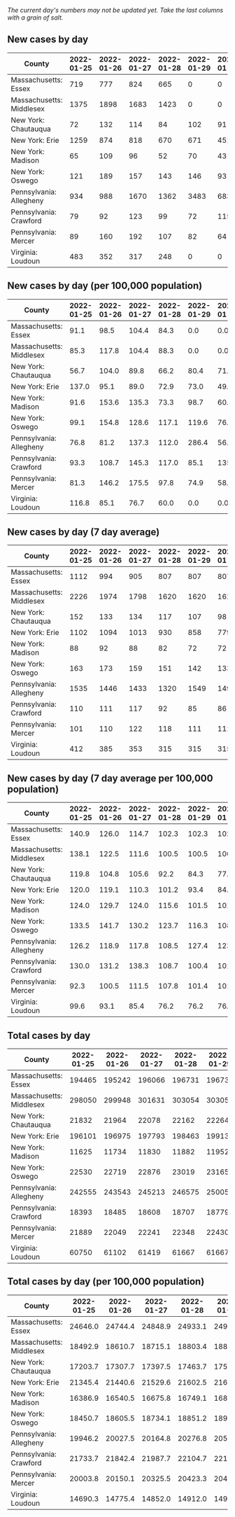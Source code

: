 _The current day's numbers may not be updated yet. Take the last columns with a grain of salt._
## New cases by day

| County | 2022-01-25 | 2022-01-26 | 2022-01-27 | 2022-01-28 | 2022-01-29 | 2022-01-30 | 2022-01-31 |
| --- | --- | --- | --- | --- | --- | --- | --- |
| Massachusetts: Essex | 719 | 777 | 824 | 665 | 0 | 0 | 1229 |
| Massachusetts: Middlesex | 1375 | 1898 | 1683 | 1423 | 0 | 0 | 2482 |
| New York: Chautauqua | 72 | 132 | 114 | 84 | 102 | 91 | 68 |
| New York: Erie | 1259 | 874 | 818 | 670 | 671 | 451 | 396 |
| New York: Madison | 65 | 109 | 96 | 52 | 70 | 43 | 37 |
| New York: Oswego | 121 | 189 | 157 | 143 | 146 | 93 | 69 |
| Pennsylvania: Allegheny | 934 | 988 | 1670 | 1362 | 3483 | 683 | 577 |
| Pennsylvania: Crawford | 79 | 92 | 123 | 99 | 72 | 115 | 37 |
| Pennsylvania: Mercer | 89 | 160 | 192 | 107 | 82 | 64 | 39 |
| Virginia: Loudoun | 483 | 352 | 317 | 248 | 0 | 0 | 586 |

## New cases by day (per 100,000 population)

| County | 2022-01-25 | 2022-01-26 | 2022-01-27 | 2022-01-28 | 2022-01-29 | 2022-01-30 | 2022-01-31 |
| --- | --- | --- | --- | --- | --- | --- | --- |
| Massachusetts: Essex | 91.1 | 98.5 | 104.4 | 84.3 | 0.0 | 0.0 | 155.8 |
| Massachusetts: Middlesex | 85.3 | 117.8 | 104.4 | 88.3 | 0.0 | 0.0 | 154.0 |
| New York: Chautauqua | 56.7 | 104.0 | 89.8 | 66.2 | 80.4 | 71.7 | 53.6 |
| New York: Erie | 137.0 | 95.1 | 89.0 | 72.9 | 73.0 | 49.1 | 43.1 |
| New York: Madison | 91.6 | 153.6 | 135.3 | 73.3 | 98.7 | 60.6 | 52.2 |
| New York: Oswego | 99.1 | 154.8 | 128.6 | 117.1 | 119.6 | 76.2 | 56.5 |
| Pennsylvania: Allegheny | 76.8 | 81.2 | 137.3 | 112.0 | 286.4 | 56.2 | 47.4 |
| Pennsylvania: Crawford | 93.3 | 108.7 | 145.3 | 117.0 | 85.1 | 135.9 | 43.7 |
| Pennsylvania: Mercer | 81.3 | 146.2 | 175.5 | 97.8 | 74.9 | 58.5 | 35.6 |
| Virginia: Loudoun | 116.8 | 85.1 | 76.7 | 60.0 | 0.0 | 0.0 | 141.7 |

## New cases by day (7 day average)

| County | 2022-01-25 | 2022-01-26 | 2022-01-27 | 2022-01-28 | 2022-01-29 | 2022-01-30 | 2022-01-31 |
| --- | --- | --- | --- | --- | --- | --- | --- |
| Massachusetts: Essex | 1112 | 994 | 905 | 807 | 807 | 807 | 602 |
| Massachusetts: Middlesex | 2226 | 1974 | 1798 | 1620 | 1620 | 1620 | 1266 |
| New York: Chautauqua | 152 | 133 | 134 | 117 | 107 | 98 | 95 |
| New York: Erie | 1102 | 1094 | 1013 | 930 | 858 | 779 | 734 |
| New York: Madison | 88 | 92 | 88 | 82 | 72 | 72 | 67 |
| New York: Oswego | 163 | 173 | 159 | 151 | 142 | 133 | 131 |
| Pennsylvania: Allegheny | 1535 | 1446 | 1433 | 1320 | 1549 | 1497 | 1385 |
| Pennsylvania: Crawford | 110 | 111 | 117 | 92 | 85 | 86 | 88 |
| Pennsylvania: Mercer | 101 | 110 | 122 | 118 | 111 | 111 | 105 |
| Virginia: Loudoun | 412 | 385 | 353 | 315 | 315 | 315 | 284 |

## New cases by day (7 day average per 100,000 population)

| County | 2022-01-25 | 2022-01-26 | 2022-01-27 | 2022-01-28 | 2022-01-29 | 2022-01-30 | 2022-01-31 |
| --- | --- | --- | --- | --- | --- | --- | --- |
| Massachusetts: Essex | 140.9 | 126.0 | 114.7 | 102.3 | 102.3 | 102.3 | 76.3 |
| Massachusetts: Middlesex | 138.1 | 122.5 | 111.6 | 100.5 | 100.5 | 100.5 | 78.6 |
| New York: Chautauqua | 119.8 | 104.8 | 105.6 | 92.2 | 84.3 | 77.2 | 74.9 |
| New York: Erie | 120.0 | 119.1 | 110.3 | 101.2 | 93.4 | 84.8 | 79.9 |
| New York: Madison | 124.0 | 129.7 | 124.0 | 115.6 | 101.5 | 101.5 | 94.4 |
| New York: Oswego | 133.5 | 141.7 | 130.2 | 123.7 | 116.3 | 108.9 | 107.3 |
| Pennsylvania: Allegheny | 126.2 | 118.9 | 117.8 | 108.5 | 127.4 | 123.1 | 113.9 |
| Pennsylvania: Crawford | 130.0 | 131.2 | 138.3 | 108.7 | 100.4 | 101.6 | 104.0 |
| Pennsylvania: Mercer | 92.3 | 100.5 | 111.5 | 107.8 | 101.4 | 101.4 | 96.0 |
| Virginia: Loudoun | 99.6 | 93.1 | 85.4 | 76.2 | 76.2 | 76.2 | 68.7 |

## Total cases by day

| County | 2022-01-25 | 2022-01-26 | 2022-01-27 | 2022-01-28 | 2022-01-29 | 2022-01-30 | 2022-01-31 |
| --- | --- | --- | --- | --- | --- | --- | --- |
| Massachusetts: Essex | 194465 | 195242 | 196066 | 196731 | 196731 | 196731 | 197960 |
| Massachusetts: Middlesex | 298050 | 299948 | 301631 | 303054 | 303054 | 303054 | 305536 |
| New York: Chautauqua | 21832 | 21964 | 22078 | 22162 | 22264 | 22355 | 22423 |
| New York: Erie | 196101 | 196975 | 197793 | 198463 | 199134 | 199585 | 199981 |
| New York: Madison | 11625 | 11734 | 11830 | 11882 | 11952 | 11995 | 12032 |
| New York: Oswego | 22530 | 22719 | 22876 | 23019 | 23165 | 23258 | 23327 |
| Pennsylvania: Allegheny | 242555 | 243543 | 245213 | 246575 | 250058 | 250741 | 251318 |
| Pennsylvania: Crawford | 18393 | 18485 | 18608 | 18707 | 18779 | 18894 | 18931 |
| Pennsylvania: Mercer | 21889 | 22049 | 22241 | 22348 | 22430 | 22494 | 22533 |
| Virginia: Loudoun | 60750 | 61102 | 61419 | 61667 | 61667 | 61667 | 62253 |

## Total cases by day (per 100,000 population)

| County | 2022-01-25 | 2022-01-26 | 2022-01-27 | 2022-01-28 | 2022-01-29 | 2022-01-30 | 2022-01-31 |
| --- | --- | --- | --- | --- | --- | --- | --- |
| Massachusetts: Essex | 24646.0 | 24744.4 | 24848.9 | 24933.1 | 24933.1 | 24933.1 | 25088.9 |
| Massachusetts: Middlesex | 18492.9 | 18610.7 | 18715.1 | 18803.4 | 18803.4 | 18803.4 | 18957.4 |
| New York: Chautauqua | 17203.7 | 17307.7 | 17397.5 | 17463.7 | 17544.1 | 17615.8 | 17669.4 |
| New York: Erie | 21345.4 | 21440.6 | 21529.6 | 21602.5 | 21675.6 | 21724.7 | 21767.8 |
| New York: Madison | 16386.9 | 16540.5 | 16675.8 | 16749.1 | 16847.8 | 16908.4 | 16960.6 |
| New York: Oswego | 18450.7 | 18605.5 | 18734.1 | 18851.2 | 18970.8 | 19046.9 | 19103.4 |
| Pennsylvania: Allegheny | 19946.2 | 20027.5 | 20164.8 | 20276.8 | 20563.2 | 20619.4 | 20666.8 |
| Pennsylvania: Crawford | 21733.7 | 21842.4 | 21987.7 | 22104.7 | 22189.8 | 22325.7 | 22369.4 |
| Pennsylvania: Mercer | 20003.8 | 20150.1 | 20325.5 | 20423.3 | 20498.2 | 20556.7 | 20592.4 |
| Virginia: Loudoun | 14690.3 | 14775.4 | 14852.0 | 14912.0 | 14912.0 | 14912.0 | 15053.7 |
